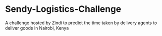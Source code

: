 # Sendy-Logistics-Challenge

A challenge hosted by Zindi to predict the time taken by delivery agents to deliver goods in Nairobi, Kenya

